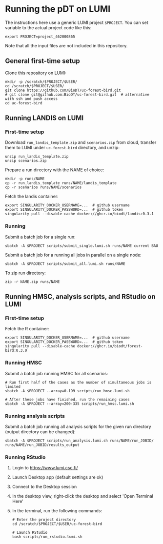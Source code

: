 # Running the pDT on LUMI

The instructions here use a generic LUMI project `$PROJECT`. You can set variable to the actual project code like this:

    export PROJECT=project_462000865

Note that all the input files are not included in this repository.

## General first-time setup

Clone this repository on LUMI:

    mkdir -p /scratch/$PROJECT/$USER/
    cd /scratch/$PROJECT/$USER/
    git clone https://github.com/BioDT/uc-forest-bird.git
    # git clone git@github.com:BioDT/uc-forest-bird.git  # alternative with ssh and push access
    cd uc-forest-bird

## Running LANDIS on LUMI

### First-time setup

Download `run_landis_template.zip` and `scenarios.zip` from cloud,
transfer them to LUMI under `uc-forest-bird` directory, and unzip:

    unzip run_landis_template.zip
    unzip scenarios.zip

Prepare a run directory with the NAME of choice:

    mkdir -p runs/NAME
    cp -r run_landis_template runs/NAME/landis_template
    cp -r scenarios runs/NAME/scenarios

Fetch the landis container:

    export SINGULARITY_DOCKER_USERNAME=...  # github username
    export SINGULARITY_DOCKER_PASSWORD=...  # github token
    singularity pull --disable-cache docker://ghcr.io/biodt/landis:0.3.1

### Running

Submit a batch job for a single run:

    sbatch -A $PROJECT scripts/submit_single.lumi.sh runs/NAME current BAU

Submit a batch job for a running all jobs in parallel on a single node:

    sbatch -A $PROJECT scripts/submit_all.lumi.sh runs/NAME

To zip run directory:

    zip -r NAME.zip runs/NAME


## Running HMSC, analysis scripts, and RStudio on LUMI

### First-time setup

Fetch the R container:

    export SINGULARITY_DOCKER_USERNAME=...  # github username
    export SINGULARITY_DOCKER_PASSWORD=...  # github token
    singularity pull --disable-cache docker://ghcr.io/biodt/forest-bird:0.3.0

### Running HMSC

Submit a batch job running HMSC for all scenarios:

    # Run first half of the cases as the number of simultaneous jobs is limited
    sbatch -A $PROJECT --array=0-199 scripts/run_hmsc.lumi.sh

    # After these jobs have finished, run the remaining cases
    sbatch -A $PROJECT --array=200-335 scripts/run_hmsc.lumi.sh

### Running analysis scripts

Submit a batch job running all analysis scripts for the given run directory (output directory can be changed):

    sbatch -A $PROJECT scripts/run_analysis.lumi.sh runs/NAME/run_JOBID/ runs/NAME/run_JOBID/results_output

### Running RStudio

1. Login to https://www.lumi.csc.fi/
2. Launch Desktop app (default settings are ok)
3. Connect to the Desktop session
4. In the desktop view, right-click the desktop and select 'Open Terminal Here'
5. In the terminal, run the following commands:

       # Enter the project directory
       cd /scratch/$PROJECT/$USER/uc-forest-bird

       # Launch RStudio
       bash scripts/run_rstudio.lumi.sh

